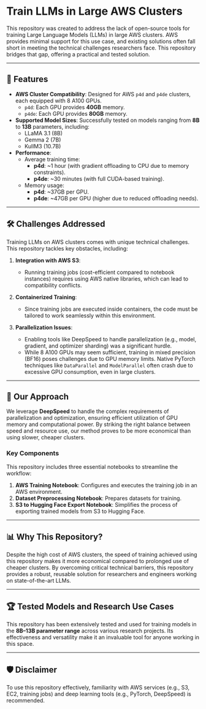 # Train LLMs in Large AWS Clusters

This repository was created to address the lack of open-source tools for training Large Language Models (LLMs) in large AWS clusters. AWS provides minimal support for this use case, and existing solutions often fall short in meeting the technical challenges researchers face. This repository bridges that gap, offering a practical and tested solution.

---

## 🚀 Features

- **AWS Cluster Compatibility**: Designed for AWS `p4d` and `p4de` clusters, each equipped with 8 A100 GPUs.
  - `p4d`: Each GPU provides **40GB** memory.
  - `p4de`: Each GPU provides **80GB** memory.
- **Supported Model Sizes**: Successfully tested on models ranging from **8B** to **13B** parameters, including:
  - LLaMA 3.1 (8B)
  - Gemma 2 (7B)
  - KullM3 (10.7B)
- **Performance**:
  - Average training time:
    - **p4d**: ~1 hour (with gradient offloading to CPU due to memory constraints).
    - **p4de**: ~30 minutes (with full CUDA-based training).
  - Memory usage:
    - **p4d**: ~37GB per GPU.
    - **p4de**: ~47GB per GPU (higher due to reduced offloading needs).

---

## 🛠️ Challenges Addressed

Training LLMs on AWS clusters comes with unique technical challenges. This repository tackles key obstacles, including:

1. **Integration with AWS S3**:
   - Running training jobs (cost-efficient compared to notebook instances) requires using AWS native libraries, which can lead to compatibility conflicts.
   
2. **Containerized Training**:
   - Since training jobs are executed inside containers, the code must be tailored to work seamlessly within this environment.

3. **Parallelization Issues**:
   - Enabling tools like DeepSpeed to handle parallelization (e.g., model, gradient, and optimizer sharding) was a significant hurdle.
   - While 8 A100 GPUs may seem sufficient, training in mixed precision (BF16) poses challenges due to GPU memory limits. Native PyTorch techniques like `DataParallel` and `ModelParallel` often crash due to excessive GPU consumption, even in large clusters.

---

## 🧠 Our Approach

We leverage **DeepSpeed** to handle the complex requirements of parallelization and optimization, ensuring efficient utilization of GPU memory and computational power. By striking the right balance between speed and resource use, our method proves to be more economical than using slower, cheaper clusters.

### Key Components
This repository includes three essential notebooks to streamline the workflow:

1. **AWS Training Notebook**: Configures and executes the training job in an AWS environment.
2. **Dataset Preprocessing Notebook**: Prepares datasets for training.
3. **S3 to Hugging Face Export Notebook**: Simplifies the process of exporting trained models from S3 to Hugging Face.

---

## 📊 Why This Repository?

Despite the high cost of AWS clusters, the speed of training achieved using this repository makes it more economical compared to prolonged use of cheaper clusters. By overcoming critical technical barriers, this repository provides a robust, reusable solution for researchers and engineers working on state-of-the-art LLMs.

---

## 🏆 Tested Models and Research Use Cases

This repository has been extensively tested and used for training models in the **8B–13B parameter range** across various research projects. Its effectiveness and versatility make it an invaluable tool for anyone working in this space.

---

## 🛡️ Disclaimer

To use this repository effectively, familiarity with AWS services (e.g., S3, EC2, training jobs) and deep learning tools (e.g., PyTorch, DeepSpeed) is recommended.

